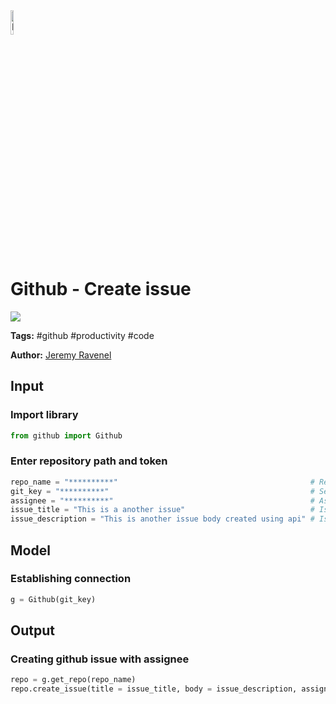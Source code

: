 <img width="10%" alt="Naas" src="https://landen.imgix.net/jtci2pxwjczr/assets/5ice39g4.png?w=160"/>

# Github - Create issue
<a href="https://app.naas.ai/user-redirect/naas/downloader?url=https://raw.githubusercontent.com/jupyter-naas/awesome-notebooks/master/Github/Github_Create_issue.ipynb" target="_parent"><img src="https://naasai-public.s3.eu-west-3.amazonaws.com/open_in_naas.svg"/></a>

**Tags:** #github #productivity #code

**Author:** [Jeremy Ravenel](https://www.linkedin.com/in/ACoAAAJHE7sB5OxuKHuzguZ9L6lfDHqw--cdnJg/)

## Input

### Import library


```python
from github import Github
```

### Enter repository path and token


```python
repo_name = "**********"                                           # Repository path
git_key = "**********"                                             # Settings/Developer settings
assignee = "**********"                                            # Asignee name (optional) or put ""
issue_title = "This is a another issue"                            # Issue title
issue_description = "This is another issue body created using api" # Issue description
```

## Model

### Establishing connection


```python
g = Github(git_key)   
```

## Output

### Creating github issue with assignee


```python
repo = g.get_repo(repo_name)
repo.create_issue(title = issue_title, body = issue_description, assignee = assignee)
```
